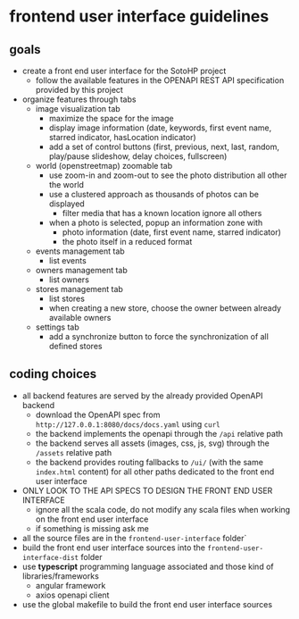 # frontend user interface guidelines

## goals

- create a front end user interface for the SotoHP project
    - follow the available features in the OPENAPI REST API specification provided by this project
- organize features through tabs
  - image visualization tab
    - maximize the space for the image
    - display image information (date, keywords, first event name, starred indicator, hasLocation indicator)
    - add a set of control buttons (first, previous, next, last, random, play/pause slideshow, delay choices, fullscreen)
  - world (openstreetmap) zoomable tab
    - use zoom-in and zoom-out to see the photo distribution all other the world
    - use a clustered approach as thousands of photos can be displayed
      - filter media that has a known location ignore all others
    - when a photo is selected, popup an information zone with
      - photo information (date, first event name, starred indicator)
      - the photo itself in a reduced format 
  - events management tab
    - list events
  - owners management tab
    - list owners
  - stores management tab
    - list stores
    - when creating a new store, choose the owner between already available owners
  - settings tab
    - add a synchronize button to force the synchronization of all defined stores

## coding choices

- all backend features are served by the already provided OpenAPI backend
  - download the OpenAPI spec from `http://127.0.0.1:8080/docs/docs.yaml` using `curl`
  - the backend implements the openapi through the `/api` relative path
  - the backend serves all assets (images, css, js, svg) through the `/assets` relative path
  - the backend provides routing fallbacks to `/ui/` (with the same `index.html` content) for all other paths dedicated to the front end user interface
- ONLY LOOK TO THE API SPECS TO DESIGN THE FRONT END USER INTERFACE
    - ignore all the scala code, do not modify any scala files when working on the front end user interface
    - if something is missing ask me
- all the source files are in the `frontend-user-interface` folder`
- build the front end user interface sources into the `frontend-user-interface-dist` folder
- use **typescript** programming language associated and those kind of libraries/frameworks
  - angular framework
  - axios openapi client
- use the global makefile to build the front end user interface sources
